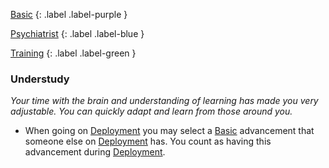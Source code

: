
[Basic](Game/Basic-List)
{: .label .label-purple }

[Psychiatrist](Game/Psychiatrist)
{: .label .label-blue }

[Training](Game/Training-List)
{: .label .label-green }
### Understudy
*Your time with the brain and understanding of learning has made you very adjustable. You can quickly adapt and learn from those around you.*
* When going on [Deployment](Game/Deployment) you may select a [Basic](Game/Progress#Basic) advancement that someone else on [Deployment](Game/Deployment) has. You count as having this advancement during [Deployment](Game/Deployment).


